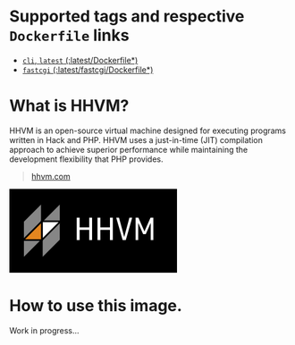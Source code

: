 # Supported tags and respective `Dockerfile` links

-   [`cli`, `latest` (:latest/Dockerfile*)](https://raw.githubusercontent.com/diegomarangoni/docker-hhvm/release/cli/Dockerfile)
-   [`fastcgi` (:latest/fastcgi/Dockerfile*)](https://raw.githubusercontent.com/diegomarangoni/docker-hhvm/release/fastcgi/Dockerfile)

# What is HHVM?

HHVM is an open-source virtual machine designed for executing programs written in Hack and PHP. HHVM uses a just-in-time (JIT) compilation approach to achieve superior performance while maintaining the development flexibility that PHP provides.

> [hhvm.com](http://hhvm.com)

![logo](https://raw.githubusercontent.com/diegomarangoni/docker-hhvm/master/hhvm.png)

# How to use this image.

Work in progress...
